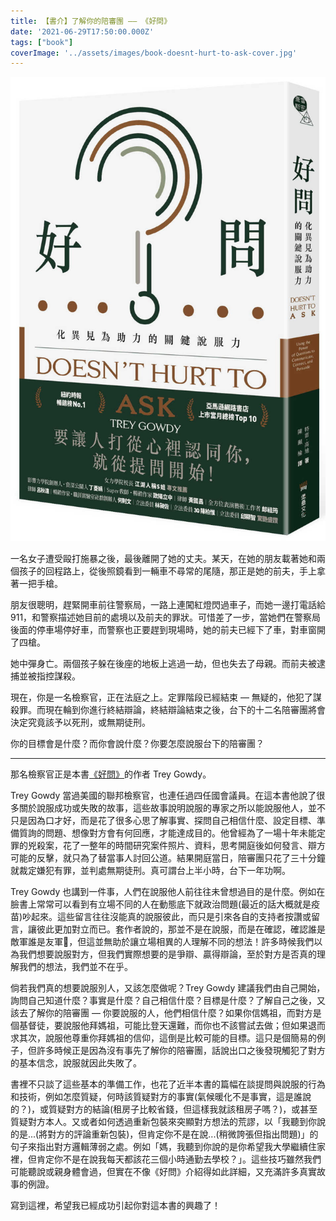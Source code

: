 ```yaml
---
title: 【書介】了解你的陪審團 –– 《好問》
date: '2021-06-29T17:50:00.000Z'
tags: ["book"]
coverImage: '../assets/images/book-doesnt-hurt-to-ask-cover.jpg'
---
```


![《好問》書封](../assets/images/book-doesnt-hurt-to-ask-cover.jpg)

一名女子遭受毆打施暴之後，最後離開了她的丈夫。某天，在她的朋友載著她和兩個孩子的回程路上，從後照鏡看到一輛車不尋常的尾隨，那正是她的前夫，手上拿著一把手槍。

朋友很聰明，趕緊開車前往警察局，一路上連闖紅燈閃過車子，而她一邊打電話給 911，和警察描述她目前的處境以及前夫的罪狀。可惜差了一步，當她們在警察局後面的停車場停好車，而警察也正要趕到現場時，她的前夫已經下了車，對車窗開了四槍。

她中彈身亡。兩個孩子躲在後座的地板上逃過一劫，但也失去了母親。而前夫被逮捕並被指控謀殺。

現在，你是一名檢察官，正在法庭之上。定罪階段已經結束 –– 無疑的，他犯了謀殺罪。而現在輪到你進行終結辯論，終結辯論結束之後，台下的十二名陪審團將會決定究竟該予以死刑，或無期徒刑。

你的目標會是什麼？而你會說什麼？你要怎麼說服台下的陪審團？

---

那名檢察官正是本書[《好問》](https://www.books.com.tw/products/0010891149)的作者 Trey Gowdy。

Trey Gowdy 當過美國的聯邦檢察官，也連任過四任國會議員。在這本書他說了很多關於說服成功或失敗的故事，這些故事說明說服的專家之所以能說服他人，並不只是因為口才好，而是花了很多心思了解事實、探問自己相信什麼、設定目標、準備質詢的問題、想像對方會有何回應，才能達成目的。他曾經為了一場十年未能定罪的兇殺案，花了一整年的時間研究案件照片、資料，思考開庭後如何發言、辯方可能的反擊，就只為了替當事人討回公道。結果開庭當日，陪審團只花了三十分鐘就裁定嫌犯有罪，並判處無期徒刑。真可謂台上半小時，台下一年功啊。

Trey Gowdy 也講到一件事，人們在說服他人前往往未曾想過目的是什麼。例如在臉書上常常可以看到有立場不同的人在動態底下就政治問題(最近的話大概就是疫苗)吵起來。這些留言往往沒能真的說服彼此，而只是引來各自的支持者按讚或留言，讓彼此更加對立而已。套作者說的，那並不是在說服，而是在確認，確認誰是敵軍誰是友軍，但這並無助於讓立場相異的人理解不同的想法！許多時候我們以為我們想要說服對方，但我們實際想要的是爭辯、贏得辯論，至於對方是否真的理解我們的想法，我們並不在乎。

倘若我們真的想要說服別人，又該怎麼做呢？Trey Gowdy 建議我們由自己開始，詢問自己知道什麼？事實是什麼？自己相信什麼？目標是什麼？了解自己之後，又該去了解你的陪審團 –– 你要說服的人，他們相信什麼？如果你信媽祖，而對方是個基督徒，要說服他拜媽祖，可能比登天還難，而你也不該嘗試去做；但如果退而求其次，說服他尊重你拜媽祖的信仰，這倒是比較可能的目標。這只是個簡易的例子，但許多時候正是因為沒有事先了解你的陪審團，話說出口之後發現觸犯了對方的基本信念，說服就因此失敗了。

書裡不只談了這些基本的準備工作，也花了近半本書的篇幅在談提問與說服的行為和技術，例如怎麼質疑，何時該質疑對方的事實(氣候暖化不是事實，這是誰說的？)，或質疑對方的結論(租房子比較省錢，但這樣我就該租房子嗎？)，或甚至質疑對方本人。又或者如何透過重新包裝來突顯對方想法的荒謬，以「我聽到你說的是...(將對方的評論重新包裝)，但肯定你不是在說...(稍微誇張但指出問題)」的句子來指出對方邏輯薄弱之處。例如「媽，我聽到你說的是你希望我大學繼續住家裡，但肯定你不是在說我每天都該花三個小時通勤去學校？」。這些技巧雖然我們可能聽說或親身體會過，但實在不像《好問》介紹得如此詳細，又充滿許多真實故事的例證。

寫到這裡，希望我已經成功引起你對這本書的興趣了！
